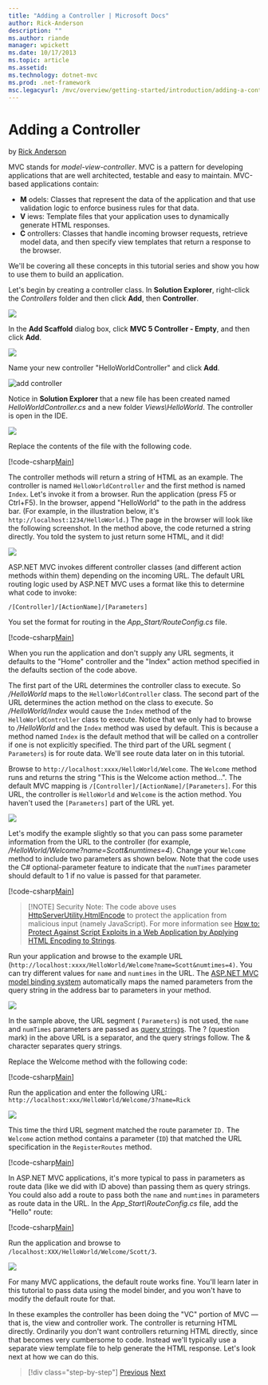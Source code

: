 ```yaml
---
title: "Adding a Controller | Microsoft Docs"
author: Rick-Anderson
description: ""
ms.author: riande
manager: wpickett
ms.date: 10/17/2013
ms.topic: article
ms.assetid: 
ms.technology: dotnet-mvc
ms.prod: .net-framework
msc.legacyurl: /mvc/overview/getting-started/introduction/adding-a-controller
---
```

Adding a Controller
====================
by [Rick Anderson](https://github.com/Rick-Anderson)

MVC stands for *model-view-controller*. MVC is a pattern for developing applications that are well architected, testable and easy to maintain. MVC-based applications contain:

- **M** odels: Classes that represent the data of the application and that use validation logic to enforce business rules for that data.
- **V** iews: Template files that your application uses to dynamically generate HTML responses.
- **C** ontrollers: Classes that handle incoming browser requests, retrieve model data, and then specify view templates that return a response to the browser.

We'll be covering all these concepts in this tutorial series and show you how to use them to build an application.

Let's begin by creating a controller class. In **Solution Explorer**, right-click the *Controllers* folder and then click **Add**, then **Controller**.


![](adding-a-controller/_static/image1.png)

In the **Add Scaffold** dialog box, click **MVC 5 Controller - Empty**, and then click **Add**.

![](adding-a-controller/_static/image2.png)  
 

Name your new controller "HelloWorldController" and click **Add**.

![add controller](adding-a-controller/_static/image3.png)

Notice in **Solution Explorer** that a new file has been created named *HelloWorldController.cs* and a new folder *Views\HelloWorld*. The controller is open in the IDE.

![](adding-a-controller/_static/image4.png)

Replace the contents of the file with the following code.

[!code-csharp[Main](adding-a-controller/samples/sample1.cs)]

The controller methods will return a string of HTML as an example. The controller is named `HelloWorldController` and the first method is named `Index`. Let's invoke it from a browser. Run the application (press F5 or Ctrl+F5). In the browser, append &quot;HelloWorld&quot; to the path in the address bar. (For example, in the illustration below, it's `http://localhost:1234/HelloWorld.`) The page in the browser will look like the following screenshot. In the method above, the code returned a string directly. You told the system to just return some HTML, and it did!

![](adding-a-controller/_static/image5.png)

ASP.NET MVC invokes different controller classes (and different action methods within them) depending on the incoming URL. The default URL routing logic used by ASP.NET MVC uses a format like this to determine what code to invoke:

`/[Controller]/[ActionName]/[Parameters]`

You set the format for routing in the *App\_Start/RouteConfig.cs* file.

[!code-csharp[Main](adding-a-controller/samples/sample2.cs?highlight=7-8)]

When you run the application and don't supply any URL segments, it defaults to the "Home" controller and the "Index" action method specified in the defaults section of the code above.

The first part of the URL determines the controller class to execute. So */HelloWorld* maps to the `HelloWorldController` class. The second part of the URL determines the action method on the class to execute. So */HelloWorld/Index* would cause the `Index` method of the `HelloWorldController` class to execute. Notice that we only had to browse to */HelloWorld* and the `Index` method was used by default. This is because a method named `Index` is the default method that will be called on a controller if one is not explicitly specified. The third part of the URL segment ( `Parameters`) is for route data. We'll see route data later on in this tutorial.

Browse to `http://localhost:xxxx/HelloWorld/Welcome`. The `Welcome` method runs and returns the string &quot;This is the Welcome action method...&quot;. The default MVC mapping is `/[Controller]/[ActionName]/[Parameters]`. For this URL, the controller is `HelloWorld` and `Welcome` is the action method. You haven't used the `[Parameters]` part of the URL yet.

![](adding-a-controller/_static/image6.png)

Let's modify the example slightly so that you can pass some parameter information from the URL to the controller (for example, */HelloWorld/Welcome?name=Scott&amp;numtimes=4*). Change your `Welcome` method to include two parameters as shown below. Note that the code uses the C# optional-parameter feature to indicate that the `numTimes` parameter should default to 1 if no value is passed for that parameter.

[!code-csharp[Main](adding-a-controller/samples/sample3.cs)]

> [!NOTE] Security Note: The code above uses [HttpServerUtility.HtmlEncode](https://msdn.microsoft.com/en-us/library/w3te6wfz.aspx) to protect the application from malicious input (namely JavaScript). For more information see [How to: Protect Against Script Exploits in a Web Application by Applying HTML Encoding to Strings](https://msdn.microsoft.com/en-us/library/a2a4yykt(v=vs.100).aspx).


 Run your application and browse to the example URL (`http://localhost:xxxx/HelloWorld/Welcome?name=Scott&numtimes=4)`. You can try different values for `name` and `numtimes` in the URL. The [ASP.NET MVC model binding system](http://odetocode.com/Blogs/scott/archive/2009/04/27/6-tips-for-asp-net-mvc-model-binding.aspx) automatically maps the named parameters from the query string in the address bar to parameters in your method.

![](adding-a-controller/_static/image7.png)

In the sample above, the URL segment ( `Parameters`) is not used, the `name` and `numTimes` parameters are passed as [query strings](http://en.wikipedia.org/wiki/Query_string). The ? (question mark) in the above URL is a separator, and the query strings follow. The &amp; character separates query strings.

Replace the Welcome method with the following code:

[!code-csharp[Main](adding-a-controller/samples/sample4.cs)]

Run the application and enter the following URL: `http://localhost:xxx/HelloWorld/Welcome/3?name=Rick`

![](adding-a-controller/_static/image8.png)

This time the third URL segment matched the route parameter `ID.` The `Welcome` action method contains a parameter (`ID`) that matched the URL specification in the `RegisterRoutes` method.

[!code-csharp[Main](adding-a-controller/samples/sample5.cs?highlight=7)]

In ASP.NET MVC applications, it's more typical to pass in parameters as route data (like we did with ID above) than passing them as query strings. You could also add a route to pass both the `name` and `numtimes` in parameters as route data in the URL. In the *App\_Start\RouteConfig.cs* file, add the "Hello" route:

[!code-csharp[Main](adding-a-controller/samples/sample6.cs?highlight=13-16)]

Run the application and browse to `/localhost:XXX/HelloWorld/Welcome/Scott/3`.

![](adding-a-controller/_static/image9.png)

For many MVC applications, the default route works fine. You'll learn later in this tutorial to pass data using the model binder, and you won't have to modify the default route for that.

In these examples the controller has been doing the &quot;VC&quot; portion of MVC — that is, the view and controller work. The controller is returning HTML directly. Ordinarily you don't want controllers returning HTML directly, since that becomes very cumbersome to code. Instead we'll typically use a separate view template file to help generate the HTML response. Let's look next at how we can do this.

>[!div class="step-by-step"]
[Previous](getting-started.md)
[Next](adding-a-view.md)